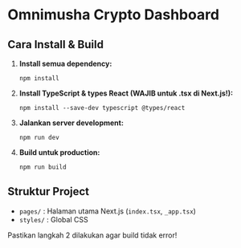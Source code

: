 # Omnimusha Crypto Dashboard

## Cara Install & Build

1. **Install semua dependency:**
   ```
   npm install
   ```

2. **Install TypeScript & types React (WAJIB untuk .tsx di Next.js!):**
   ```
   npm install --save-dev typescript @types/react
   ```

3. **Jalankan server development:**
   ```
   npm run dev
   ```

4. **Build untuk production:**
   ```
   npm run build
   ```

## Struktur Project

- `pages/` : Halaman utama Next.js (`index.tsx`, `_app.tsx`)
- `styles/` : Global CSS

Pastikan langkah 2 dilakukan agar build tidak error!
